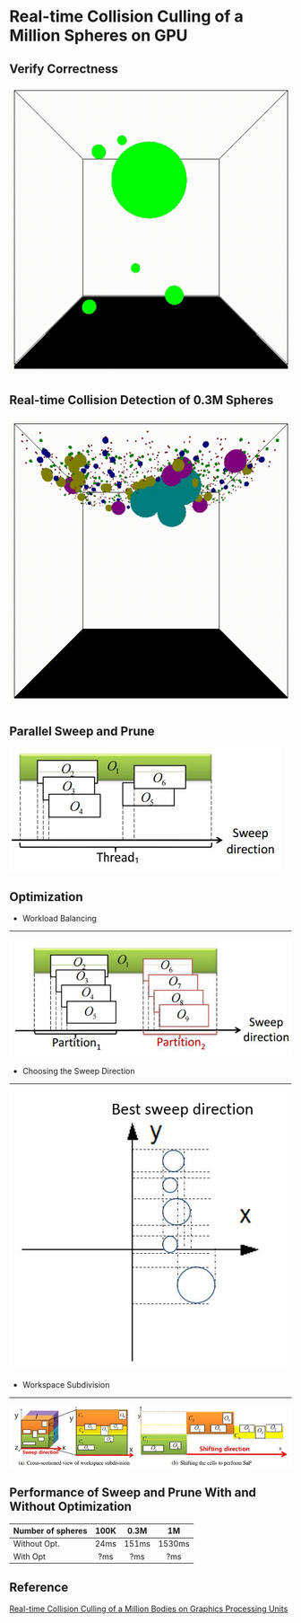 # Real-time Collision Culling of a Million Spheres on GPU

## Verify Correctness
![correctness](/figure/correctness.gif)

## Real-time Collision Detection of 0.3M Spheres
![million](/figure/million.gif)

## Parallel Sweep and Prune
![GSaP](/figure/GSAP.JPG)

## Optimization
- Workload Balancing
-------------------
![WorkloadBalance](/figure/WorkloadBalance.JPG)
- Choosing the Sweep Direction
-------------------
![BestDir](/figure/BestDir.JPG)
- Workspace Subdivision
-------------------
![WorkspaceSub](/figure/WorkspaceSub.JPG)

## Performance of Sweep and Prune With and Without Optimization
| Number of spheres | 100K | 0.3M | 1M |
| :----------------- | :----: | :----: | :--: |
| Without Opt.      | 24ms  | 151ms  | 1530ms| 
| With Opt          | ?ms  | ?ms  | ?ms| 

## Reference
[Real-time Collision Culling of a Million Bodies on Graphics Processing Units](http://graphics.ewha.ac.kr/gSaP/)
